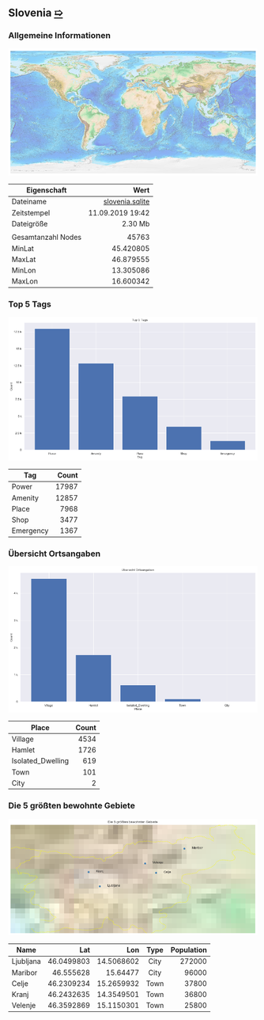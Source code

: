 ## Slovenia [&#10159;](slovenia.sqlite)

### Allgemeine Informationen

![Overview](./Images/slovenia_overview.png)

|Eigenschaft|Wert|
|-|-:|
Dateiname|[slovenia.sqlite](slovenia.sqlite)|
Zeitstempel|11.09.2019 19:42|
Dateigr&ouml;&szlig;e|2.30 Mb|
|||
Gesamtanzahl Nodes|45763|
|MinLat|45.420805|
|MaxLat|46.879555|
|MinLon|13.305086|
|MaxLon|16.600342|

### Top 5 Tags

![Tags](./Images/slovenia_tags.png)

|Tag|Count|
|-|-:|
|Power|17987|
|Amenity|12857|
|Place|7968|
|Shop|3477|
|Emergency|1367|

### &Uuml;bersicht Ortsangaben

![Places](./Images/slovenia_places.png)

|Place|Count|
|-|-:|
|Village|4534|
|Hamlet|1726|
|Isolated_Dwelling|619|
|Town|101|
|City|2|

### Die 5 gr&ouml;&szlig;ten bewohnte Gebiete

![Places](./Images/slovenia_topplaces.png)

|Name|Lat|Lon|Type|Population|
|----|--:|--:|:--:|---------:|
|Ljubljana|46.0499803|14.5068602|City|272000|
|Maribor|46.555628|15.64477|City|96000|
|Celje|46.2309234|15.2659932|Town|37800|
|Kranj|46.2432635|14.3549501|Town|36800|
|Velenje|46.3592869|15.1150301|Town|25800|
